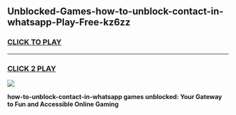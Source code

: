 
## Unblocked-Games-how-to-unblock-contact-in-whatsapp-Play-Free-kz6zz
<h3>
<a href="https://premium76.site?title=how-to-unblock-contact-in-whatsapp&ref=10A">CLICK TO PLAY</a></h3>
<hr>

<h3>
<a href="https://premium76.site?title=how-to-unblock-contact-in-whatsapp&ref=10A">CLICK 2 PLAY</a>
  
</h3>

<a href="https://premium76.site?title=how-to-unblock-contact-in-whatsapp&ref=10A"><img src="https://clearcache.store/games.png"></a>


**how-to-unblock-contact-in-whatsapp games unblocked: Your Gateway to Fun and Accessible Online Gaming**
